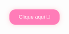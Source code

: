 <!DOCTYPE html>
<html lang="pt-BR">
<head>
  <meta charset="UTF-8">
  <meta name="viewport" content="width=device-width, initial-scale=1.0">
  <title>Para Você 💞</title>
  <style>
    body {
      margin: 0;
      padding: 0;
      height: 100vh;
      overflow: hidden;
      font-family: 'Poppins', sans-serif;
      display: flex;
      justify-content: center;
      align-items: center;
      background: url('https://blogger.googleusercontent.com/img/b/R29vZ2xl/AVvXsEiBPHVoF5fgcgv-0T4EJTwNvrwDoGC_AR21yRnORLL9vkrhqwNvFwACmqgBlU3eTAs3TTrn0Mdqg7ir2Z_7J5OJgIHd4GY8ffGXGdHC6SUrofr4Xta55Sd9Bc3ycmxm_PgXopGz5tiCwrjg/s1600/tumblr_ou3d8ziJOp1vg5r8io1_500.gif') no-repeat center center/cover;
    }

    .overlay {
      position: absolute;
      top: 0;
      left: 0;
      width: 100%;
      height: 100%;
      background-color: rgba(0,0,0,0.4);
      z-index: 1;
    }

    .container {
      position: relative;
      z-index: 2;
      text-align: center;
      color: #fff;
      padding: 30px;
      max-width: 800px;
    }

    button {
      background-color: #ff7cb8;
      border: none;
      border-radius: 20px;
      padding: 15px 30px;
      font-size: 1.2em;
      color: white;
      cursor: pointer;
      box-shadow: 0 0 15px rgba(255,192,203,0.7);
      transition: all 0.3s ease;
    }

    button:hover {
      background-color: #ff559d;
      transform: scale(1.05);
    }

    .texto {
      display: none;
      font-size: 1.1em;
      line-height: 1.6em;
      white-space: pre-line;
      background-color: rgba(0,0,0,0.6);
      padding: 25px;
      border-radius: 15px;
      box-shadow: 0 0 20px rgba(255,192,203,0.6);
    }

    @keyframes fadeIn {
      from { opacity: 0; transform: translateY(20px); }
      to { opacity: 1; transform: translateY(0); }
    }

    .show {
      display: block;
      animation: fadeIn 1.5s ease forwards;
    }

    /* Pétalas caindo */
    .petala {
      position: absolute;
      top: -50px;
      width: 15px;
      height: 15px;
      background: pink;
      border-radius: 50%;
      opacity: 0.8;
      animation-name: cair;
      animation-iteration-count: infinite;
    }

    @keyframes cair {
      0% { transform: translateY(0) rotate(0deg); opacity: 0.8; }
      100% { transform: translateY(110vh) rotate(360deg); opacity: 0.2; }
    }

  </style>
</head>
<body>
  <div class="overlay"></div>
  <div class="container">
    <button id="botao">Clique aqui 💞</button>
    <div class="texto" id="texto">
Oi, agora são 20h34 do dia 21/10/2025.
Sou péssimo com isso, então me desculpa caso não fique do jeito que você gosta ou espera :')

Eu estava planejando te dar várias coisas, mas infelizmente meu orçamento não permitiu. Queria te dar aquele buquê grande ou a rosa encantada — não porque você quisesse ou curtisse essas coisas, mas porque você merece.

Esses tempos atrás eu estava conversando com uma menina do trabalho e a gente acabou falando sobre morte e tal... Aí fiquei me perguntando: se eu morresse hoje, quem ficaria horas do lado do meu caixão chorando?
Então comecei a pensar nas pessoas que eu conheço, e me veio você na cabeça.

Você foi a única que realmente me baqueou. Fiquei pensativo... Se você morresse hoje, eu não ia conseguir viver em paz nunca mais.

Pode parecer carência ou dependência emocional, mas não é.
É que, na minha vida agora, eu não consigo mais imaginar ela sem você.

Você é especial pra mim de um jeito que nem imagina.
Então, separei dois textos — nenhum dos dois é criação minha, mas eles são importantes pra mim do mesmo jeito que você é.

Eu já vivi sem você.
Já fui feliz antes de te conhecer, já tive bons momentos sem a sua presença.
Mas nada se compara ao que é ter você por perto.

Não é que eu precise de você pra viver, é que agora eu conheci a vida contigo — e qualquer coisa sem isso parece sem graça.

Eu já soube ser feliz sozinho,
mas agora quero ser feliz com você.
E, sinceramente, eu não consigo mais viver sem te ter.

Caso amanhã eu não esteja aqui, quero que cada sorriso que um dia tirei de você te faça levar um pedacinho da minha eternidade neste plano, perto de você.
Porque, caso amanhã eu não esteja aqui, quero que o tempo não apague o amor que um dia foi recíproco.
Porque, caso amanhã eu não esteja aqui, quero que você saiba que foi minha maior certeza em um mundo que só me apresentou dúvidas.
Caso amanhã eu não esteja aqui, saiba que meu espírito seguirá te protegendo e te guardando.
Porque, caso amanhã eu não esteja aqui, quero que você saiba que cada abraço que te dei era a minha maneira de dizer que você sempre foi meu porto seguro.
Caso amanhã eu já não esteja aqui, quero que você saiba que cada estrela no céu contém os sonhos e alegrias que desejo pra você — basta apenas olhar pro céu.
E, caso amanhã eu não esteja aqui, você vai estar em mim para todo o sempre.

Não é uma obra minha, mas desde que vi esse vídeo, toda vez choro e penso em mandar pra você.
Te amo, garota. Feliz aniversário 💞
    </div>
  </div>

  <!-- YouTube invisível -->
  <iframe id="youtubeAudio" width="0" height="0" src="https://www.youtube.com/watch?v=A_BLO50bRig" frameborder="0" allow="autoplay"></iframe>

  <script>
    const botao = document.getElementById('botao');
    const texto = document.getElementById('texto');

    botao.addEventListener('click', () => {
      texto.classList.add('show');
      botao.style.display = 'none';
    });

    // Criar pétalas animadas
    for(let i=0;i<50;i++){
      let petala = document.createElement('div');
      petala.classList.add('petala');
      petala.style.left = Math.random() * window.innerWidth + 'px';
      petala.style.animationDuration = (5 + Math.random()*5) + 's';
      petala.style.width = (10 + Math.random()*20) + 'px';
      petala.style.height = petala.style.width;
      document.body.appendChild(petala);
    }
  </script>
</body>
</html>

